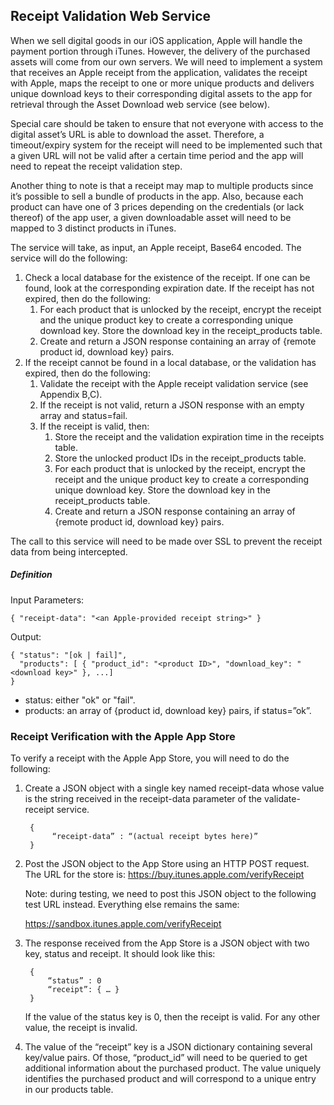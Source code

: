 ## Receipt Validation Web Service
When we sell digital goods in our iOS application, Apple will handle the payment portion through iTunes.  However, the delivery of the purchased assets will come from our own servers.  We will need to implement a system that receives an Apple receipt from the application, validates the receipt with Apple, maps the receipt to one or more unique products and delivers unique download keys to their corresponding digital assets to the app for retrieval through the Asset Download web service (see below).  

Special care should be taken to ensure that not everyone with access to the digital asset’s URL is able to download the asset.  Therefore, a timeout/expiry system for the receipt will need to be implemented such that a given URL will not be valid after a certain time period and the app will need to repeat the receipt validation step.

Another thing to note is that a receipt may map to multiple products since it’s possible to sell a bundle of products in the app.  Also, because each product can have one of 3 prices depending on the credentials (or lack thereof) of the app user, a given downloadable asset will need to be mapped to 3 distinct products in iTunes.

The service will take, as input, an Apple receipt, Base64 encoded.  The service will do the following:

1. Check a local database for the existence of the receipt.  If one can be found, look at the corresponding expiration date.  If the receipt has not expired, then do the following:
   1. For each product that is unlocked by the receipt, encrypt the receipt and the unique product key to create a corresponding unique download key.  Store the download key in the receipt_products table.
   1. Create and return a JSON response containing an array of {remote product id, download key} pairs.
2. If the receipt cannot be found in a local database, or the validation has expired, then do the following:
   1. Validate the receipt with the Apple receipt validation service (see Appendix B,C).
   1. If the receipt is not valid, return a JSON response with an empty array and status=fail.
   1. If the receipt is valid, then: 
      1. Store the receipt and the validation expiration time in the receipts table.
      1. Store the unlocked product IDs in the receipt_products table.
      1. For each product that is unlocked by the receipt, encrypt the receipt and the unique product key to create a corresponding unique download key.  Store the download key in the receipt_products table.
      1. Create and return a JSON response containing an array of {remote product id, download key} pairs.

The call to this service will need to be made over SSL to prevent the receipt data from being intercepted.

##### Definition

Input Parameters:

    { "receipt-data": "<an Apple-provided receipt string>" }
    

Output:

    { "status": "[ok | fail]",
      "products": [ { "product_id": "<product ID>", "download_key": "<download key>" }, ...]
    }
* status: either "ok" or "fail".
* products: an array of {product id, download key} pairs, if status=”ok”.




### Receipt Verification with the Apple App Store

To verify a receipt with the Apple App Store, you will need to do the following:

1. Create a JSON object with a single key named receipt-data whose value is the string received in the receipt-data parameter of the validate-receipt service.
   ```
    {
	     “receipt-data” : “(actual receipt bytes here)”
    }    
   ```
1. Post the JSON object to the App Store using an HTTP POST request.  The URL for the store is: https://buy.itunes.apple.com/verifyReceipt

    Note: during testing, we need to post this JSON object to the following test URL instead.  Everything else remains the same:

    https://sandbox.itunes.apple.com/verifyReceipt

1. The response received from the App Store is a JSON object with two key, status and receipt.  It should look like this:
   ```
    {
	    “status” : 0
	    “receipt”: { … }
    }    
   ```
   If the value of the status key is 0, then the receipt is valid.  For any other value, the receipt is invalid.

1. The value of the “receipt” key is a JSON dictionary containing several key/value pairs.  Of those, “product_id” will need to be queried to get additional information about the purchased product.  The value uniquely identifies the purchased product and will correspond to a unique entry in our products table.
